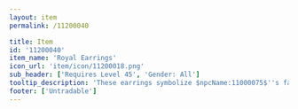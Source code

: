 ```yaml
---
layout: item
permalink: /11200040

title: Item
id: '11200040'
item_name: 'Royal Earrings'
icon_url: 'item/icon/11200018.png'
sub_header: ['Requires Level 45', 'Gender: All']
tooltip_description: 'These earrings symbolize $npcName:11000075$''s faith in you.'
footer: ['Untradable']
---
```

